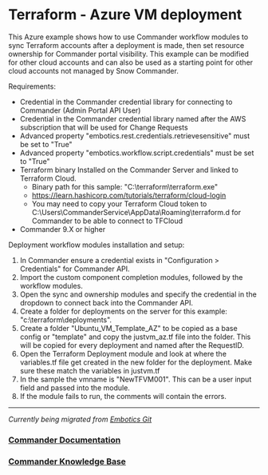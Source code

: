 # Terraform - Azure VM deployment

This Azure example shows how to use Commander workflow modules to sync Terraform accounts after a deployment is made, then set resource ownership for Commander portal visibility. This example can be modified for other cloud accounts and can also be used as a starting point for other cloud accounts not managed by Snow Commander.

Requirements:
* Credential in the Commander credential library for connecting to Commander (Admin Portal API User)
* Credential in the Commander credential library named after the AWS subscription that will be used for Change Requests
* Advanced property "embotics.rest.credentials.retrievesensitive" must be set to "True"
* Advanced property "embotics.workflow.script.credentials" must be set to "True"
* Terraform binary Installed on the Commander Server and linked to Terraform Cloud.
    * Binary path for this sample:  "C:\terraform\terraform.exe"
    * https://learn.hashicorp.com/tutorials/terraform/cloud-login
    * You may need to copy your Terraform Cloud token to C:\Users\CommanderService\AppData\Roaming\terraform.d for Commander to be able to connect to TFCloud
* Commander 9.X or higher 

Deployment workflow modules installation and setup:
1. In Commander ensure a credential exists in "Configuration > Credentials" for Commander API.
2. Import the custom component completion modules, followed by the workflow modules.
3. Open the sync and ownership modules and specify the credential in the dropdown to connect back into the Commander API. 
4. Create a folder for deployments on the server for this example: "c:\terraform\deployments".
5. Create a folder "Ubuntu_VM_Template_AZ" to be copied as a base config or "template" and copy the justvm_az.tf file into the folder. This will be copied for every deployment and named after the RequestID. 
6. Open the Terraform Deployment module and look at where the variables.tf file get created in the new folder for the deployment. Make sure these match the variables in justvm.tf
7. In the sample the vmname is "NewTFVM001". This can be a user input field and passed into the module.
8. If the module fails to run, the comments will contain the errors.

____

*Currently being migrated from [Embotics Git](https://github.com/Embotics)*

### [Commander Documentation](https://docs.snowsoftware.com/commander/index.htm)

### [Commander Knowledge Base](https://community.snowsoftware.com/s/topic/0TO1r000000E5srGAC/commander?tabset-056aa=2)
